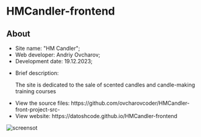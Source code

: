 # HMCandler-frontend
<h2>About</h2>
<ul>
  <li>Site name: "HM Candler";</li>
  <li>Web developer: Andriy Ovcharov;</li>
  <li>Development date: 19.12.2023;</li>
  <li>
    <p>Brief description:</p>
    <p>The site is dedicated to the sale of scented candles and candle-making training courses</p>
  </li>
  <li>View the source files: https://github.com/ovcharovcoder/HMCandler-front-project-src-</li>
  <li>View website: https://datoshcode.github.io/HMCandler-frontend</li>
</ul>

<img src="screenshot.png" alt="screensot">
